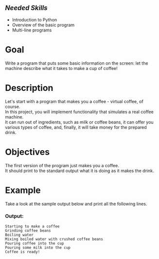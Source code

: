 ## ***Needed Skills***
- Introduction to Python
- Overview of the basic program
- Multi-line programs

# Goal
Write a program that puts some basic information on the screen: let the machine describe what it takes to make a cup of coffee!

# Description
Let's start with a program that makes you a coffee - virtual coffee, of course.<br>
In this project, you will implement functionality that simulates a real coffee machine.<br>
It can run out of ingredients, such as milk or coffee beans, it can offer you various types of coffee, and, finally, it will take money for the prepared drink.

# Objectives 
The first version of the program just makes you a coffee.<br>
It should print to the standard output what it is doing as it makes the drink.

# Example
Take a look at the sample output below and print all the following lines.

### **Output**:
```
Starting to make a coffee
Grinding coffee beans
Boiling water
Mixing boiled water with crushed coffee beans
Pouring coffee into the cup
Pouring some milk into the cup
Coffee is ready!
```